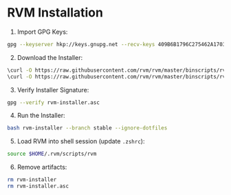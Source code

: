 RVM Installation
================

1. Import GPG Keys:

```sh
gpg --keyserver hkp://keys.gnupg.net --recv-keys 409B6B1796C275462A1703113804BB82D39DC0E3 7D2BAF1CF37B13E2069D6956105BD0E739499BDB
```

2. Download the Installer:

```sh
\curl -O https://raw.githubusercontent.com/rvm/rvm/master/binscripts/rvm-installer
\curl -O https://raw.githubusercontent.com/rvm/rvm/master/binscripts/rvm-installer.asc
```

3. Verify Installer Signature:

```sh
gpg --verify rvm-installer.asc
```

4. Run the Installer:

```sh
bash rvm-installer --branch stable --ignore-dotfiles
```

5. Load RVM into shell session (update `.zshrc`):

```sh
source $HOME/.rvm/scripts/rvm
```

6. Remove artifacts:

```sh
rm rvm-installer
rm rvm-installer.asc
```
